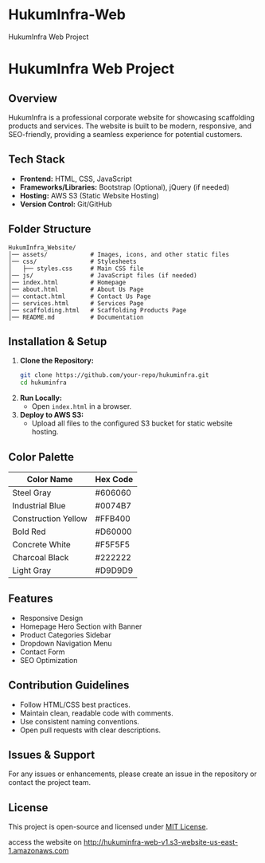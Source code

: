 # HukumInfra-Web
HukumInfra Web Project
# HukumInfra Web Project

## Overview
HukumInfra is a professional corporate website for showcasing scaffolding products and services. The website is built to be modern, responsive, and SEO-friendly, providing a seamless experience for potential customers.

## Tech Stack
- **Frontend:** HTML, CSS, JavaScript
- **Frameworks/Libraries:** Bootstrap (Optional), jQuery (if needed)
- **Hosting:** AWS S3 (Static Website Hosting)
- **Version Control:** Git/GitHub

## Folder Structure
```
HukumInfra_Website/
│── assets/            # Images, icons, and other static files
│── css/               # Stylesheets
│   ├── styles.css     # Main CSS file
│── js/                # JavaScript files (if needed)
│── index.html         # Homepage
│── about.html         # About Us Page
│── contact.html       # Contact Us Page
│── services.html      # Services Page
│── scaffolding.html   # Scaffolding Products Page
│── README.md          # Documentation
```

## Installation & Setup
1. **Clone the Repository:**
   ```bash
   git clone https://github.com/your-repo/hukuminfra.git
   cd hukuminfra
   ```
2. **Run Locally:**
   - Open `index.html` in a browser.
3. **Deploy to AWS S3:**
   - Upload all files to the configured S3 bucket for static website hosting.

## Color Palette
| Color Name | Hex Code |
|------------|----------|
| Steel Gray | #606060 |
| Industrial Blue | #0074B7 |
| Construction Yellow | #FFB400 |
| Bold Red | #D60000 |
| Concrete White | #F5F5F5 |
| Charcoal Black | #222222 |
| Light Gray | #D9D9D9 |

## Features
- Responsive Design
- Homepage Hero Section with Banner
- Product Categories Sidebar
- Dropdown Navigation Menu
- Contact Form
- SEO Optimization

## Contribution Guidelines
- Follow HTML/CSS best practices.
- Maintain clean, readable code with comments.
- Use consistent naming conventions.
- Open pull requests with clear descriptions.

## Issues & Support
For any issues or enhancements, please create an issue in the repository or contact the project team.

## License
This project is open-source and licensed under [MIT License](LICENSE).

access the website on http://hukuminfra-web-v1.s3-website-us-east-1.amazonaws.com
